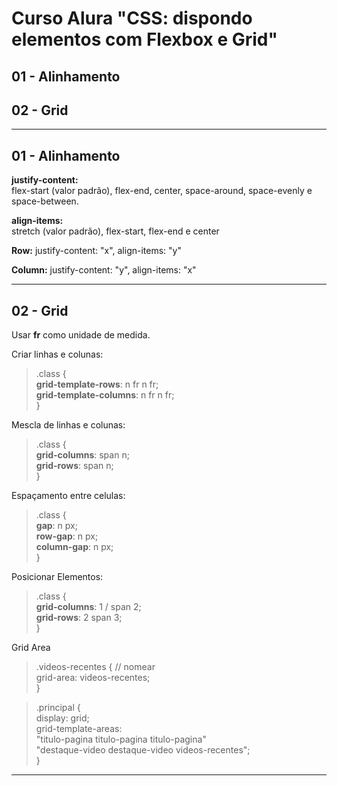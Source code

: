 # Curso Alura "CSS: dispondo elementos com Flexbox e Grid"  

## 01 - Alinhamento
## 02 - Grid  

----------------------------------------  

## 01 - Alinhamento  
  
**justify-content:**    
flex-start (valor padrão), flex-end, center, space-around, space-evenly e space-between.  

**align-items:**  
stretch (valor padrão), flex-start, flex-end e center  

**Row:** justify-content: "x", align-items: "y"

**Column:** justify-content: "y", align-items: "x"

----------------------------------------  

## 02 - Grid

Usar **fr** como unidade de medida.

Criar linhas e colunas:  

> .class {  
> **grid-template-rows**: n fr n fr;  
> **grid-template-columns**: n fr n fr;   
> }  
  
Mescla de linhas e colunas:

> .class {   
> **grid-columns**: span n;  
> **grid-rows**: span n;  
> }   
  
Espaçamento entre celulas: 

> .class {  
> **gap**: n px;  
> **row-gap**: n px;    
> **column-gap**: n px;  
> }    
  
Posicionar Elementos:  
    
> .class {   
> **grid-columns**: 1 / span 2;  
> **grid-rows**: 2 span 3;  
> }   
    
Grid Area  
  
>.videos-recentes { // nomear  
>    grid-area: videos-recentes;  
>}  
  
>.principal {  
>        display: grid;  
>        grid-template-areas:   
>            "titulo-pagina titulo-pagina titulo-pagina"  
>            "destaque-video destaque-video videos-recentes";  
>}  
  
---------------------------------------- 


